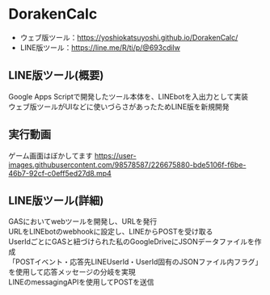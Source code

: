 # DorakenCalc
* ウェブ版ツール：https://yoshiokatsuyoshi.github.io/DorakenCalc/
* LINE版ツール：https://line.me/R/ti/p/@693cdilw


## LINE版ツール(概要)
Google Apps Scriptで開発したツール本体を、LINEbotを入出力として実装  
ウェブ版ツールがUIなどに使いづらさがあったためLINE版を新規開発

## 実行動画
ゲーム画面はぼかしてます
https://user-images.githubusercontent.com/98578587/226675880-bde5106f-f6be-46b7-92cf-c0eff5ed27d8.mp4


## LINE版ツール(詳細)
GASにおいてwebツールを開発し、URLを発行  
URLをLINEbotのwebhookに設定し、LINEからPOSTを受け取る  
UserIdごとにGASと紐づけられた私のGoogleDriveにJSONデータファイルを作成  
「POSTイベント・応答先LINEUserId・UserId固有のJSONファイル内フラグ」を使用して応答メッセージの分岐を実現  
LINEのmessagingAPIを使用してPOSTを送信
